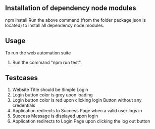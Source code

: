 
## Installation of dependency node modules

npm install
 Run the  above command (from the folder package.json is located) to install all dependency node modules.

## Usage

To run the web automation suite

 1. Run the command "npm run test".

## Testcases
1. Website Title should be Simple Login
2. Login button color is grey upon loading
3. Login button color is red upon clicking login Button without any credentials
4. Application redirects to Success Page when a valid user logs in
5. Success Message is displayed upon login
6. Application redirects to Login Page upon clicking the log out button
